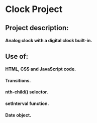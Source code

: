 # Clock Project

## Project description:
#### Analog clock with a digital clock built-in.

## Use of:
#### HTML, CSS and JavaScript code.
#### Transitions.
#### nth-child() selector.
#### setInterval function.
#### Date object.